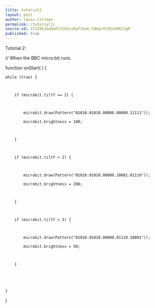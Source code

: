 ```yaml
---
title: tutorial2
layout: post
author: lewis.littman
permalink: /tutorial2/
source-id: 1I3I8hJmaQaPCXJOSvsRafJkeK_CNdqrHlO5UvRK2JgM
published: true
---
```

Tutorial 2:

// When the BBC micro:bit runs.

function onStart(  ) {

	while (true) {

		

		if (microbit.tiltY == 2) {

			

			microbit.draw(Pattern("01010.01010.00000.00000.11111"));

			microbit.brightness = 100;

			

		}

		

		if (microbit.tiltY < 2) {

			

			microbit.draw(Pattern("01010.01010.00000.10001.01110"));

			microbit.brightness = 200;

			

		}

		

		if (microbit.tiltY > 2) {

			

			microbit.draw(Pattern("01010.01010.00000.01110.10001"));

			microbit.brightness = 50;

			

		}

		

		

	}

	

	

}

